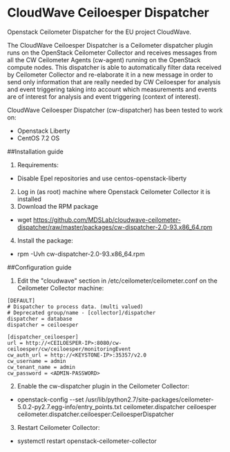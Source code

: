 # CloudWave Ceiloesper Dispatcher
Openstack Ceilometer Dispatcher for the EU project CloudWave.

The CloudWave Ceiloesper Dispatcher is a Ceilometer dispatcher plugin runs on the OpenStack Ceilometer Collector and receives messages from all the CW Ceilometer Agents (cw-agent) running on the OpenStack compute nodes. This dispatcher is able to automatically filter data received by Ceilometer Collector and re-elaborate it in a new message in order to send only information that are really needed by CW Ceiloesper for analysis and event triggering taking into account which measurements and events are of interest for analysis and event triggering (context of interest).


CloudWave Ceiloesper Dispatcher (cw-dispatcher) has been tested to work on:

* Openstack Liberty
* CentOS 7.2 OS

##Installation guide
1. Requirements:
  * Disable Epel repositories and use centos-openstack-liberty
2. Log in (as root) machine where Openstack Ceilometer Collector it is installed 
3. Download the RPM package
  * wget https://github.com/MDSLab/cloudwave-ceilometer-dispatcher/raw/master/packages/cw-dispatcher-2.0-93.x86_64.rpm
4. Install the package:
  * rpm -Uvh cw-dispatcher-2.0-93.x86_64.rpm
  
##Configuration guide
1. Edit the "cloudwave" section in /etc/ceilometer/ceilometer.conf on the Ceilometer Collector machine:
```
[DEFAULT]
# Dispatcher to process data. (multi valued)
# Deprecated group/name - [collector]/dispatcher
dispatcher = database
dispatcher = ceiloesper

[dispatcher_ceiloesper]
url = http://<CEILOESPER-IP>:8080/cw-ceiloesper/cw/ceiloesper/monitoringEvent
cw_auth_url = http://<KEYSTONE-IP>:35357/v2.0
cw_username = admin
cw_tenant_name = admin
cw_password = <ADMIN-PASSWORD>
```

2. Enable the cw-dispatcher plugin in the Ceilometer Collector:
  * openstack-config --set /usr/lib/python2.7/site-packages/ceilometer-5.0.2-py2.7.egg-info/entry_points.txt ceilometer.dispatcher ceiloesper ceilometer.dispatcher.ceiloesper:CeiloesperDispatcher
  
3. Restart Ceilometer Collector:
  * systemctl restart openstack-ceilometer-collector



  
